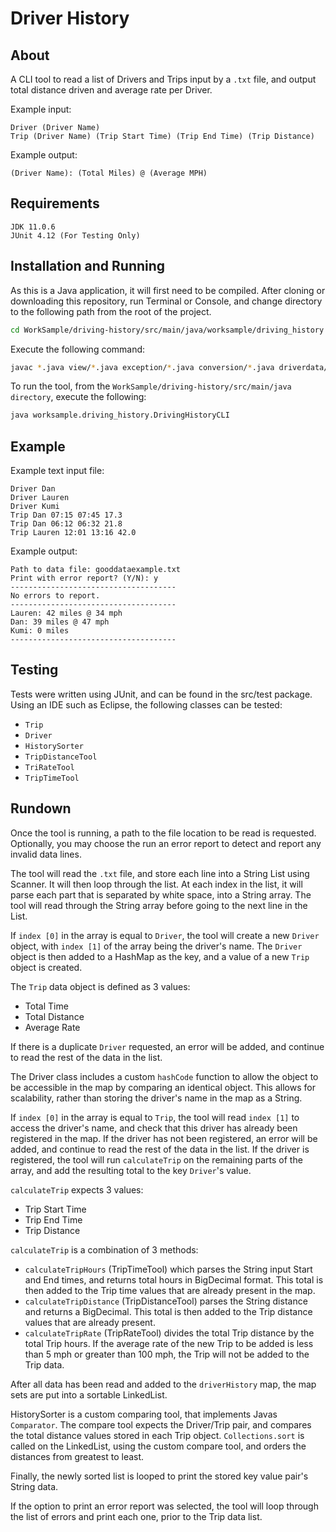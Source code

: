 # Driver History


## About

A CLI tool to read a list of Drivers and Trips input by a `.txt` file, and output total distance driven and average rate per Driver.

Example input:

```
Driver (Driver Name)
Trip (Driver Name) (Trip Start Time) (Trip End Time) (Trip Distance)
```

Example output:
```
(Driver Name): (Total Miles) @ (Average MPH)
```

## Requirements
```
JDK 11.0.6
JUnit 4.12 (For Testing Only)
```

## Installation and Running

As this is a Java application, it will first need to be compiled. After cloning or downloading this repository, run Terminal or Console, and change directory to the following path from the root of the project.

```Bash
cd WorkSample/driving-history/src/main/java/worksample/driving_history
```

Execute the following command:

```Bash
javac *.java view/*.java exception/*.java conversion/*.java driverdata/filereader/*.java driverdata/*.java
```

To run the tool, from the `WorkSample/driving-history/src/main/java directory`, execute the following:

```Bash
java worksample.driving_history.DrivingHistoryCLI
```

## Example

Example text input file:
```
Driver Dan
Driver Lauren
Driver Kumi
Trip Dan 07:15 07:45 17.3
Trip Dan 06:12 06:32 21.8
Trip Lauren 12:01 13:16 42.0
```

Example output:
```
Path to data file: gooddataexample.txt
Print with error report? (Y/N): y
-------------------------------------
No errors to report.
-------------------------------------
Lauren: 42 miles @ 34 mph
Dan: 39 miles @ 47 mph
Kumi: 0 miles
-------------------------------------
```
## Testing

Tests were written using JUnit, and can be found in the src/test package. Using an IDE such as Eclipse, the following classes can be tested:

- `Trip`
- `Driver`
- `HistorySorter`
- `TripDistanceTool`
- `TriRateTool`
- `TripTimeTool`

## Rundown

Once the tool is running, a path to the file location to be read is requested. Optionally, you may choose the run an error report to detect and report any invalid data lines.

The tool will read the `.txt` file, and store each line into a String List using Scanner.
It will then loop through the list. At each index in the list, it will parse each part that is separated by white space, into a String array. The tool will read through the String array before going to the next line in the List.

If `index [0]` in the array is equal to `Driver`, the tool will create a new `Driver` object, with `index [1]` of the array being the driver's name. The `Driver` object is then added to a HashMap as the key, and a value of a new `Trip` object is created. 

The `Trip` data object is defined as 3 values: 
- Total Time
- Total Distance
- Average Rate

If there is a duplicate `Driver` requested, an error will be added, and continue to read the rest of the data in the list.

The Driver class includes a custom `hashCode` function to allow the object to be accessible in the map by comparing an identical object. This allows for scalability, rather than storing the driver's name in the map as a String.

If `index [0]` in the array is equal to `Trip`, the tool will read `index [1]` to access the driver's name, and check that this driver has already been registered in the map. If the driver has not been registered, an error will be added, and continue to read the rest of the data in the list. If the driver is registered, the tool will run `calculateTrip` on the remaining parts of the array, and add the resulting total to the key `Driver`'s value.

`calculateTrip` expects 3 values: 
- Trip Start Time
- Trip End Time
- Trip Distance

`calculateTrip` is a combination of 3 methods:
- `calculateTripHours` (TripTimeTool) which parses the String input Start and End times, and returns total hours in BigDecimal format. This total is then added to the Trip time values that are already present in the map.
- `calculateTripDistance` (TripDistanceTool) parses the String distance and returns a BigDecimal. This total is then added to the Trip distance values that are already present.
- `calculateTripRate` (TripRateTool) divides the total Trip distance by the total Trip hours. If the average rate of the new Trip to be added is less than 5 mph or greater than 100 mph, the Trip will not be added to the Trip data.

After all data has been read and added to the `driverHistory` map, the map sets are put into a sortable LinkedList.

HistorySorter is a custom comparing tool, that implements Javas `Comparator`. The compare tool expects the Driver/Trip pair, and compares the total distance values stored in each Trip object. `Collections.sort` is called on the LinkedList, using the custom compare tool, and orders the distances from greatest to least.

Finally, the newly sorted list is looped to print the stored key value pair's String data.

If the option to print an error report was selected, the tool will loop through the list of errors and print each one, prior to the Trip data list.

